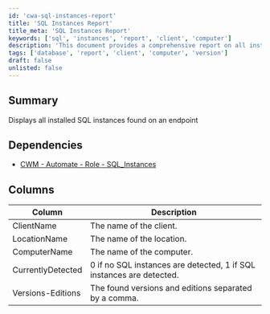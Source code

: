```yaml
---
id: 'cwa-sql-instances-report'
title: 'SQL Instances Report'
title_meta: 'SQL Instances Report'
keywords: ['sql', 'instances', 'report', 'client', 'computer']
description: 'This document provides a comprehensive report on all installed SQL instances found on an endpoint, detailing client names, location names, computer names, detection status, and the versions and editions of SQL instances detected.'
tags: ['database', 'report', 'client', 'computer', 'version']
draft: false
unlisted: false
---
```

## Summary

Displays all installed SQL instances found on an endpoint

## Dependencies

- [CWM - Automate - Role - SQL_Instances](https://proval.itglue.com/DOC-5078775-12325244)

## Columns

| Column               | Description                                                                 |
|---------------------|-----------------------------------------------------------------------------|
| ClientName          | The name of the client.                                                    |
| LocationName        | The name of the location.                                                  |
| ComputerName        | The name of the computer.                                                  |
| CurrentlyDetected    | 0 if no SQL instances are detected, 1 if SQL instances are detected.       |
| Versions-Editions   | The found versions and editions separated by a comma.                      |

